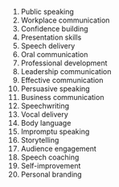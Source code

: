 1. Public speaking
2. Workplace communication
3. Confidence building
4. Presentation skills
5. Speech delivery
6. Oral communication
7. Professional development
8. Leadership communication
9. Effective communication
10. Persuasive speaking
11. Business communication
12. Speechwriting
13. Vocal delivery
14. Body language
15. Impromptu speaking
16. Storytelling
17. Audience engagement
18. Speech coaching
19. Self-improvement
20. Personal branding
